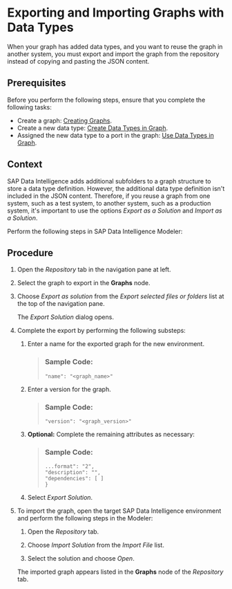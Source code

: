 <!-- loio9c670e48c168462c82387bf60fb82515 -->

# Exporting and Importing Graphs with Data Types

When your graph has added data types, and you want to reuse the graph in another system, you must export and import the graph from the repository instead of copying and pasting the JSON content.



<a name="loio9c670e48c168462c82387bf60fb82515__prereq_dwq_1j5_xxb"/>

## Prerequisites

Before you perform the following steps, ensure that you complete the following tasks:

-   Create a graph: [Creating Graphs](creating-graphs/creating-graphs-aea42f8.md).
-   Create a new data type: [Create Data Types in Graph](create-data-types-in-graph-7849362.md).
-   Assigned the new data type to a port in the graph: [Use Data Types in Graph](use-data-types-in-graph-fe0f680.md).



## Context

SAP Data Intelligence adds additional subfolders to a graph structure to store a data type definition. However, the additional data type definition isn't included in the JSON content. Therefore, if you reuse a graph from one system, such as a test system, to another system, such as a production system, it's important to use the options *Export as a Solution* and *Import as a Solution*.

Perform the following steps in SAP Data Intelligence Modeler:



## Procedure

1.  Open the *Repository* tab in the navigation pane at left.

2.  Select the graph to export in the **Graphs** node.

3.  Choose *Export as solution* from the *Export selected files or folders* list at the top of the navigation pane.

    The *Export Solution* dialog opens.

4.  Complete the export by performing the following substeps:

    1.  Enter a name for the exported graph for the new environment.

        > ### Sample Code:  
        > ```
        > "name": "<graph_name>"
        > ```

    2.  Enter a version for the graph.

        > ### Sample Code:  
        > ```
        > "version": "<graph_version>"
        > ```

    3.  **Optional:** Complete the remaining attributes as necessary:

        > ### Sample Code:  
        > ```
        > ...format": "2",
        > "description": "",
        > "dependencies": [ ]
        > }
        > ```

    4.  Select *Export Solution*.


5.  To import the graph, open the target SAP Data Intelligence environment and perform the following steps in the Modeler:

    1.  Open the *Repository* tab.

    2.  Choose *Import Solution* from the *Import File* list.

    3.  Select the solution and choose *Open*.


    The imported graph appears listed in the **Graphs** node of the *Repository* tab.


